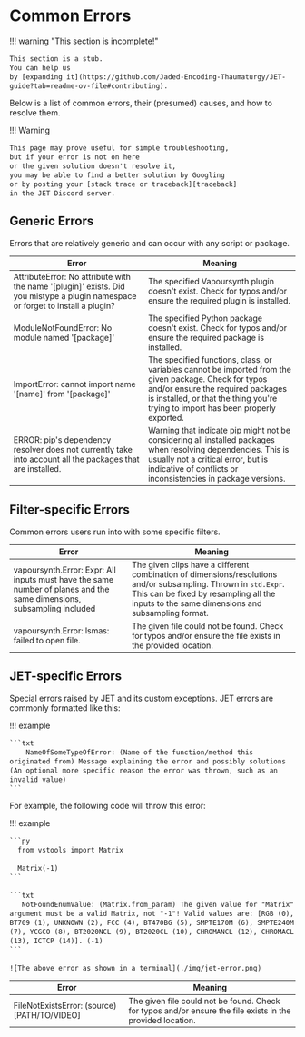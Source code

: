 # Common Errors

!!! warning "This section is incomplete!"

    This section is a stub.
    You can help us
    by [expanding it](https://github.com/Jaded-Encoding-Thaumaturgy/JET-guide?tab=readme-ov-file#contributing).

Below is a list of common errors,
their (presumed) causes,
and how to resolve them.

!!! Warning

    This page may prove useful for simple troubleshooting,
    but if your error is not on here
    or the given solution doesn't resolve it,
    you may be able to find a better solution by Googling
    or by posting your [stack trace or traceback][traceback]
    in the JET Discord server.

<!--
Contributors: When adding new errors to this list, please follow these guidelines:

1. Keep the error message in the first column as close to the original as possible. Replace names with [name], [package], [plugin], etc.
2. Provide a clear, concise explanation in the "Meaning" column.
3. If applicable, include a brief suggestion for resolving the error.
-->

## Generic Errors

Errors that are relatively generic and can occur with any script or package.

| Error                                                                                                                           | Meaning                                                                                                                                                                                                                         |
| ------------------------------------------------------------------------------------------------------------------------------- | ------------------------------------------------------------------------------------------------------------------------------------------------------------------------------------------------------------------------------- |
| AttributeError: No attribute with the name '[plugin]' exists. Did you mistype a plugin namespace or forget to install a plugin? | The specified Vapoursynth plugin doesn't exist. Check for typos and/or ensure the required plugin is installed.                                                                                                                 |
| ModuleNotFoundError: No module named '[package]'                                                                                | The specified Python package doesn't exist. Check for typos and/or ensure the required package is installed.                                                                                                                    |
| ImportError: cannot import name '[name]' from '[package]'                                                                       | The specified functions, class, or variables cannot be imported from the given package. Check for typos and/or ensure the required packages is installed, or that the thing you're trying to import has been properly exported. |
| ERROR: pip's dependency resolver does not currently take into account all the packages that are installed.                      | Warning that indicate pip might not be considering all installed packages when resolving dependencies. This is usually not a critical error, but is indicative of conflicts or inconsistencies in package versions.             |

## Filter-specific Errors

Common errors users run into with some specific filters.

| Error                                                                                                                 | Meaning                                                                                                                                                                                                        |
| --------------------------------------------------------------------------------------------------------------------- | -------------------------------------------------------------------------------------------------------------------------------------------------------------------------------------------------------------- |
| vapoursynth.Error: Expr: All inputs must have the same number of planes and the same dimensions, subsampling included | The given clips have a different combination of dimensions/resolutions and/or subsampling. Thrown in `std.Expr`. This can be fixed by resampling all the inputs to the same dimensions and subsampling format. |
| vapoursynth.Error: lsmas: failed to open file.                                                                        | The given file could not be found. Check for typos and/or ensure the file exists in the provided location.                                                                                                     |

## JET-specific Errors

Special errors raised by JET and its custom exceptions.
JET errors are commonly formatted like this:

!!! example

    ```txt
        NameOfSomeTypeOfError: (Name of the function/method this originated from) Message explaining the error and possibly solutions (An optional more specific reason the error was thrown, such as an invalid value)
    ```

For example, the following code will throw this error:

!!! example

    ```py
      from vstools import Matrix

      Matrix(-1)
    ```

    ```txt
       NotFoundEnumValue: (Matrix.from_param) The given value for "Matrix" argument must be a valid Matrix, not "-1"! Valid values are: [RGB (0), BT709 (1), UNKNOWN (2), FCC (4), BT470BG (5), SMPTE170M (6), SMPTE240M (7), YCGCO (8), BT2020NCL (9), BT2020CL (10), CHROMANCL (12), CHROMACL (13), ICTCP (14)]. (-1)
    ```

    ![The above error as shown in a terminal](./img/jet-error.png)

| Error                                        | Meaning                                                                                                    |
| -------------------------------------------- | ---------------------------------------------------------------------------------------------------------- |
| FileNotExistsError: (source) [PATH/TO/VIDEO] | The given file could not be found. Check for typos and/or ensure the file exists in the provided location. |

[traceback]: https://realpython.com/python-traceback/

